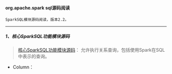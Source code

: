 
#### org.apache.spark sql源码阅读
    SparkSQL模块源码阅读，版本2.2。

-----
##### 1、核心SparkSQL功能模块源码
> [核心SparkSQL功能模块源码](src/main/scala/org/apache/spark)： 允许执行关系查询，包括使用Spark在SQL中表示的查询。
* Column：



